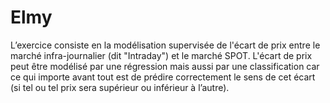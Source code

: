 # Elmy
L’exercice consiste en la modélisation supervisée de l'écart de prix entre le marché infra-journalier (dit "Intraday") et le marché SPOT. L'écart de prix peut être modélisé par une régression mais aussi par une classification car ce qui importe avant tout est de prédire correctement le sens de cet écart (si tel ou tel prix sera supérieur ou inférieur à l’autre).

